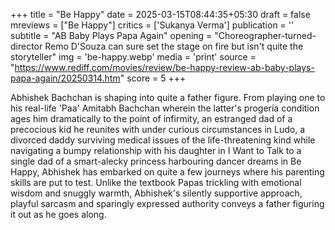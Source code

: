 +++
title = "Be Happy"
date = 2025-03-15T08:44:35+05:30
draft = false
mreviews = ["Be Happy"]
critics = ['Sukanya Verma']
publication = ''
subtitle = "AB Baby Plays Papa Again"
opening = "Choreographer-turned-director Remo D'Souza can sure set the stage on fire but isn't quite the storyteller"
img = 'be-happy.webp'
media = 'print'
source = "https://www.rediff.com/movies/review/be-happy-review-ab-baby-plays-papa-again/20250314.htm"
score = 5
+++

Abhishek Bachchan is shaping into quite a father figure. From playing one to his real-life 'Paa' Amitabh Bachchan wherein the latter's progeria condition ages him dramatically to the point of infirmity, an estranged dad of a precocious kid he reunites with under curious circumstances in Ludo, a divorced daddy surviving medical issues of the life-threatening kind while navigating a bumpy relationship with his daughter in I Want to Talk to a single dad of a smart-alecky princess harbouring dancer dreams in Be Happy, Abhishek has embarked on quite a few journeys where his parenting skills are put to test. Unlike the textbook Papas trickling with emotional wisdom and snuggly warmth, Abhishek's silently supportive approach, playful sarcasm and sparingly expressed authority conveys a father figuring it out as he goes along.
